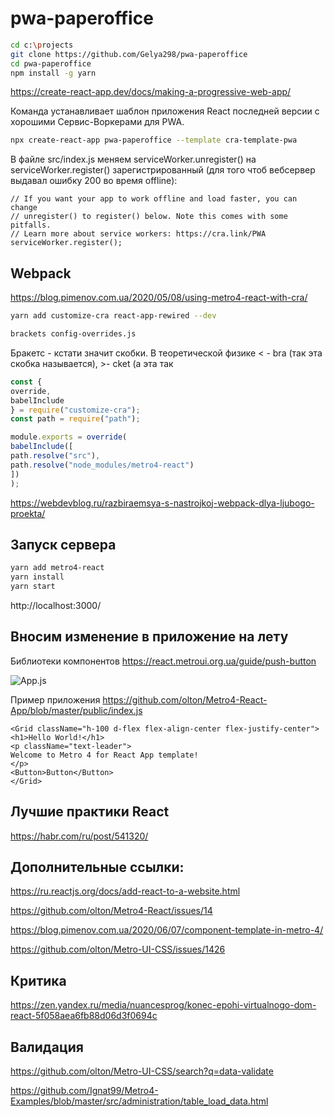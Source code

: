 # pwa-paperoffice


```sh
cd c:\projects
git clone https://github.com/Gelya298/pwa-paperoffice
cd pwa-paperoffice
npm install -g yarn
```

https://create-react-app.dev/docs/making-a-progressive-web-app/

Команда устанавливает шаблон приложения React последней версии с хорошими Сервис-Воркерами для PWA.

```sh
npx create-react-app pwa-paperoffice --template cra-template-pwa 
```

В файле src/index.js меняем serviceWorker.unregister() на serviceWorker.register() зарегистрированный (для того чтоб вебсервер выдавал ошибку 200 во время offline):

```node
// If you want your app to work offline and load faster, you can change
// unregister() to register() below. Note this comes with some pitfalls.
// Learn more about service workers: https://cra.link/PWA
serviceWorker.register();
```

## Webpack

https://blog.pimenov.com.ua/2020/05/08/using-metro4-react-with-cra/

```sh
yarn add customize-cra react-app-rewired --dev
```

```sh
brackets config-overrides.js 
```

Бракетс - кстати значит скобки. В теоретической физике < - bra (так эта скобка называется), >- cket (а эта так

```js
const {
override,
babelInclude
} = require("customize-cra");
const path = require("path");

module.exports = override(
babelInclude([
path.resolve("src"),
path.resolve("node_modules/metro4-react")
])
);
```

https://webdevblog.ru/razbiraemsya-s-nastrojkoj-webpack-dlya-ljubogo-proekta/


## Запуск сервера

```sh
yarn add metro4-react
yarn install
yarn start
```

http://localhost:3000/

## Вносим изменение в приложение на лету

Библиотеки компонентов
https://react.metroui.org.ua/guide/push-button

![App.js](http://homedevice.pro/wp-content/uploads/2021/02/Gelya19.png)

Пример приложения
https://github.com/olton/Metro4-React-App/blob/master/public/index.js

```node
<Grid className="h-100 d-flex flex-align-center flex-justify-center">
<h1>Hello World!</h1>
<p className="text-leader">
Welcome to Metro 4 for React App template!
</p>
<Button>Button</Button>
</Grid>
```
## Лучшие практики React

https://habr.com/ru/post/541320/

## Дополнительные ссылки:

https://ru.reactjs.org/docs/add-react-to-a-website.html
                             
https://github.com/olton/Metro4-React/issues/14

https://blog.pimenov.com.ua/2020/06/07/component-template-in-metro-4/

https://github.com/olton/Metro-UI-CSS/issues/1426

## Критика

https://zen.yandex.ru/media/nuancesprog/konec-epohi-virtualnogo-dom-react-5f058aea6fb88d06d3f0694c

## Валидация

https://github.com/olton/Metro-UI-CSS/search?q=data-validate

https://github.com/Ignat99/Metro4-Examples/blob/master/src/administration/table_load_data.html
